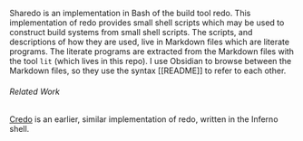 Sharedo is an implementation in Bash of the build tool redo.  This implementation of redo provides small shell scripts which may be used to construct build systems from small shell scripts.  The scripts, and descriptions of how they are used, live in Markdown files which are literate programs.  The literate programs are extracted from the Markdown files with the tool `lit` (which lives in this repo).  I use Obsidian to browse between the Markdown files, so they use the syntax [[README]] to refer to each other.

###### Related Work

[Credo](https://github.com/catenate/credo) is an earlier, similar implementation of redo, written in the Inferno shell.
